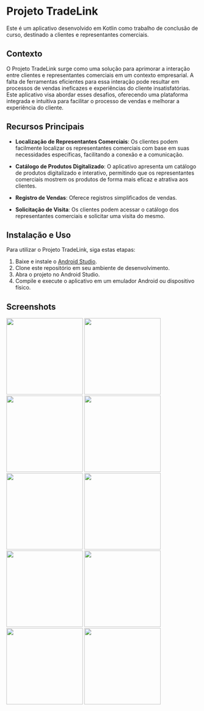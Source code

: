 # Projeto TradeLink

Este é um aplicativo desenvolvido em Kotlin como trabalho de conclusão de curso, destinado a clientes e representantes comerciais.

## Contexto

O Projeto TradeLink surge como uma solução para aprimorar a interação entre clientes e representantes comerciais em um contexto empresarial. A falta de ferramentas eficientes para essa interação pode resultar em processos de vendas ineficazes e experiências do cliente insatisfatórias. Este aplicativo visa abordar esses desafios, oferecendo uma plataforma integrada e intuitiva para facilitar o processo de vendas e melhorar a experiência do cliente.

## Recursos Principais

- **Localização de Representantes Comerciais**: Os clientes podem facilmente localizar os representantes comerciais com base em suas necessidades específicas, facilitando a conexão e a comunicação.
  
- **Catálogo de Produtos Digitalizado**: O aplicativo apresenta um catálogo de produtos digitalizado e interativo, permitindo que os representantes comerciais mostrem os produtos de forma mais eficaz e atrativa aos clientes.

- **Registro de Vendas**: Oferece registros simplificados de vendas.

- **Solicitação de Visita**: Os clientes podem acessar o catálogo dos representantes comerciais e solicitar uma visita do mesmo. 
  
## Instalação e Uso

Para utilizar o Projeto TradeLink, siga estas etapas:

1. Baixe e instale o [Android Studio](https://developer.android.com/studio).
2. Clone este repositório em seu ambiente de desenvolvimento.
3. Abra o projeto no Android Studio.
4. Compile e execute o aplicativo em um emulador Android ou dispositivo físico.

## Screenshots

<img src="https://github.com/jessicalves/TradeLink/assets/48735842/a9a85df9-d255-41b1-90ae-46373800a0bc.png" width="200">
<img src="https://github.com/jessicalves/TradeLink/assets/48735842/676dfdcc-949c-4508-aea6-78efb55ada8f.png" width="200">
<img src="https://github.com/jessicalves/TradeLink/assets/48735842/0679a0f3-b2f8-428c-ad02-ec5c91c48f7a.png" width="200">
<img src="Captura de Tela 2024-05-20 às 13 24 18" src="https://github.com/jessicalves/TradeLink/assets/48735842/b3174871-c622-4fbf-b8c7-da6026e03fc9" width="200">
<img src="https://github.com/jessicalves/TradeLink/assets/48735842/ab4bdb3b-c4ef-47b6-a6dc-adf30ec19769.png" width="200">
<img src="Captura de Tela 2024-05-20 às 13 24 08" src="https://github.com/jessicalves/TradeLink/assets/48735842/b13d9f3b-6382-4ef6-8818-41ffa7c35c5a" width="200">
<img src="https://github.com/jessicalves/TradeLink/assets/48735842/aa0a6964-d247-46e5-b6e7-c0d7daf22cd7.png" width="200">
<img src="https://github.com/jessicalves/TradeLink/assets/48735842/526dbfeb-1226-401c-9a1f-431c2d495f8f.png" width="200">
<img src="https://github.com/jessicalves/TradeLink/assets/48735842/3029a8a5-d161-452a-8f7a-5387007cc591.png" width="200">
<img src="Captura de Tela 2024-05-20 às 13 24 28" src="https://github.com/jessicalves/TradeLink/assets/48735842/ffe1e688-4e17-461c-bbc7-ebc4aca8595c" width="200">

